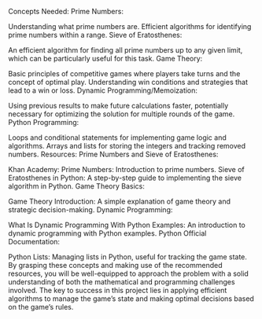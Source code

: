 Concepts Needed:
Prime Numbers:

Understanding what prime numbers are.
Efficient algorithms for identifying prime numbers within a range.
Sieve of Eratosthenes:

An efficient algorithm for finding all prime numbers up to any given limit, which can be particularly useful for this task.
Game Theory:

Basic principles of competitive games where players take turns and the concept of optimal play.
Understanding win conditions and strategies that lead to a win or loss.
Dynamic Programming/Memoization:

Using previous results to make future calculations faster, potentially necessary for optimizing the solution for multiple rounds of the game.
Python Programming:

Loops and conditional statements for implementing game logic and algorithms.
Arrays and lists for storing the integers and tracking removed numbers.
Resources:
Prime Numbers and Sieve of Eratosthenes:

Khan Academy: Prime Numbers: Introduction to prime numbers.
Sieve of Eratosthenes in Python: A step-by-step guide to implementing the sieve algorithm in Python.
Game Theory Basics:

Game Theory Introduction: A simple explanation of game theory and strategic decision-making.
Dynamic Programming:

What Is Dynamic Programming With Python Examples: An introduction to dynamic programming with Python examples.
Python Official Documentation:

Python Lists: Managing lists in Python, useful for tracking the game state.
By grasping these concepts and making use of the recommended resources, you will be well-equipped to approach the problem with a solid understanding of both the mathematical and programming challenges involved. The key to success in this project lies in applying efficient algorithms to manage the game’s state and making optimal decisions based on the game’s rules.
